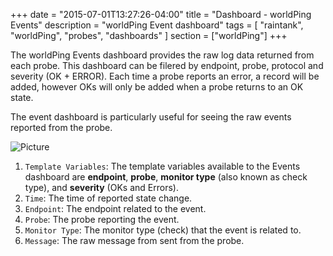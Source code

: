 +++
date = "2015-07-01T13:27:26-04:00"
title = "Dashboard - worldPing Events"
description = "worldPing Event dashboard"
tags = [ "raintank", "worldPing", "probes", "dashboards" ]
section = ["worldPing"]
+++

The worldPing Events dashboard provides the raw log data returned from each probe. This dashboard can be filered by endpoint, probe, protocol and severity (OK + ERROR). Each time a probe reports an error, a record will be added, however OKs will only be added when a probe returns to an OK state. 

The event dashboard is particularly useful for seeing the raw events reported from the probe.

![Picture](/img/docs/worldPing-Events.png)

1. `Template Variables`: The template variables available to the Events dashboard are **endpoint**, **probe**, **monitor type** (also known as check type), and **severity** (OKs and Errors).
1. `Time`: The time of reported state change. 
1. `Endpoint`: The endpoint related to the event. 
1. `Probe`: The probe reporting the event. 
1. `Monitor Type`: The monitor type (check) that the event is related to. 
1. `Message`: The raw message from sent from the probe. 